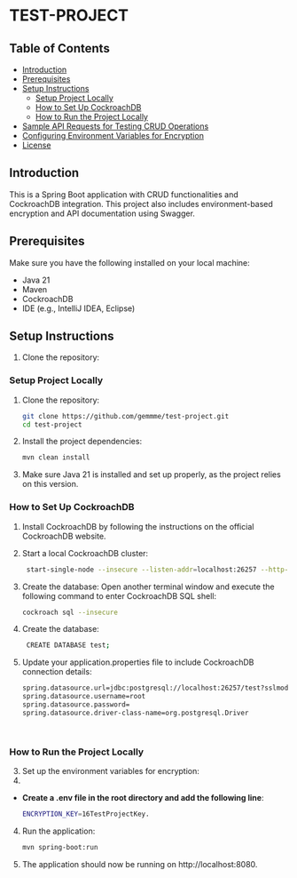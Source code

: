 # TEST-PROJECT 

## Table of Contents
- [Introduction](#introduction)
- [Prerequisites](#prerequisites)
- [Setup Instructions](#setup-instructions)
  - [Setup Project Locally](#setup-Project-Locally)
  - [How to Set Up CockroachDB](#how-to-set-up-cockroachdb)
  - [How to Run the Project Locally](#how-to-run-the-project-locally)
- [Sample API Requests for Testing CRUD Operations](#sample-api-requests-for-testing-crud-operations)
- [Configuring Environment Variables for Encryption](#configuring-environment-variables-for-encryption)
- [License](#license)

## Introduction
This is a Spring Boot application with CRUD functionalities and CockroachDB integration. This project also includes environment-based encryption and API documentation using Swagger.

## Prerequisites
Make sure you have the following installed on your local machine:
- Java 21
- Maven
- CockroachDB
- IDE (e.g., IntelliJ IDEA, Eclipse)


## Setup Instructions
1. Clone the repository:

### Setup Project Locally
1. Clone the repository:
   ```bash
   git clone https://github.com/gemmme/test-project.git
   cd test-project

2. Install the project dependencies:
    ```bash
   mvn clean install

3. Make sure Java 21 is installed and set up properly, as the project relies on this version.

### How to Set Up CockroachDB
1. Install CockroachDB by following the instructions on the official CockroachDB website.
   
2. Start a local CockroachDB cluster:
    ```bash
     start-single-node --insecure --listen-addr=localhost:26257 --http-addr=localhost:3030
    
3. Create the database: Open another terminal window and execute the following command to enter CockroachDB SQL shell:
    ```bash
    cockroach sql --insecure

4. Create the database:
    ```bash
     CREATE DATABASE test;
5. Update your application.properties file to include CockroachDB connection details:
   ```bash
   spring.datasource.url=jdbc:postgresql://localhost:26257/test?sslmode=disable
   spring.datasource.username=root
   spring.datasource.password=
   spring.datasource.driver-class-name=org.postgresql.Driver

         
### How to Run the Project Locally

3. Set up the environment variables for encryption:
4. 
   
- **Create a .env file in the root directory and add the following line**:
  ```bash
  ENCRYPTION_KEY=16TestProjectKey.

4. Run the application:
   ```bash
   mvn spring-boot:run
5. The application should now be running on http://localhost:8080.
